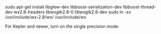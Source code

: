 sudo apt-get install libglew-dev libboost-serialization-dev libboost-thread-dev wx2.8-headers libwxgtk2.8-0 libwxgtk2.8-dev
sudo ln -sv /usr/include/wx-2.8/wx/ /usr/include/wx

For Kepler and newer, turn on the single precision mode.
